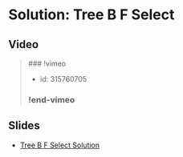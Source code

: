 
# Solution: Tree B F Select



## Video

<blockquote>
### !vimeo

* id: 315760705

### !end-vimeo
</blockquote>



## Slides

* [Tree B F Select Solution](https://docs.google.com/a/hackreactor.com/presentation/d/1dlIfNgvSfYzOGQGjijqYiTzBlvwFMJSxDyjpSZCKh_o/embed?start=false&loop=false&delayms=3000)

